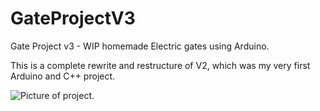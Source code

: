 # GateProjectV3
Gate Project v3 - WIP homemade Electric gates using Arduino. 

This is a complete rewrite and restructure of V2, which was my very first Arduino and C++ project.

![Picture of project.](https://i.imgur.com/uOytJHF.png)
